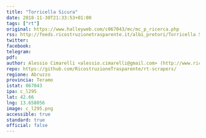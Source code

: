 ```yaml
---
title: "Torricella Sicura"
date: 2018-11-30T21:33:53+01:00
tags: ["rt"]
original: https://www.halleyweb.com/c067043/mc/mc_p_ricerca.php
rss: http://feeds.ricostruzionetrasparente.it/albi_pretori/Torricella Sicura_feed.xml
twitter: 
facebook: 
telegram: 
pdf: 
author: Alessio Cimarelli <alessio.cimarelli@gmail.com> (http://www.ricostruzionetrasparente.it)
repo: https://github.com/RicostruzioneTrasparente/rt-scrapers/
regione: Abruzzo
provincia: Teramo
istat: 067043
ipa: c_l295
lat: 42.66
lng: 13.658056
image: c_l295.png
accessible: true
standard: true
official: false
---
```

